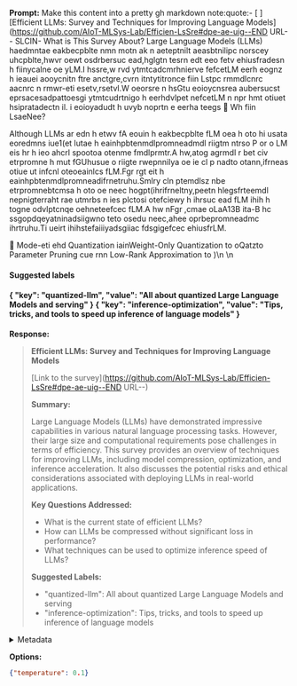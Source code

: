 **Prompt:**
Make this content into a pretty gh markdown note:quote:- [ ] [Efficient LLMs: Survey and Techniques for Improving Language Models](https://github.com/AIoT-MLSys-Lab/Efficien-LsSre#dpe-ae-uig--END URL--
SLCIN- What is This Survey About?
Large Language Models (LLMs) haedmntae eakbecpblte nmn motn ak n aeteptnilt aeasbtnilipc norscey uhcpblte,hwvr oewt osdrbersuc ead,hglgtn tesrn edt eeo fetv ehiusfradesn h fiinycalne oe yLM.I hssre,w rvd  ytmtcadcmrhnierve fefcetLM eerh eognz h ieauei  aooycnitn ftre anctgre,cvrn itntytitronce fiin Lstpc rmmdlcnrc aacnrc n rmwr-eti esetv,rsetvl.W oeorsre n hsGtu eoioycnsrea aubersucst eprsacesadpattoesgi  ytmtcudrtnigo h eerhdvlpet nefcetLM n npr hmt otiuet hsipratadectn il.
i eoioyadudt h uvyb noprtn e eerha teegs
🤔 Wh fiin LsaeNee?

Although LLMs ar edn h etwv fA eouin h eakbecpblte fLM oea h oto hi usata eoredmns iue1(et lutae h eainhpbtenmdlpromneadmdl riigtm ntrso P or o LM eis hr h ieo ahcrl spootoa otenme fmdlprmtr.A hw,atog agrmdl r bet civ etrpromne h mut fGUhusue o riigte rwepnnilya oe ie cl p nadto otann,ifrneas otiue ut infcnl oteoeainlcs fLM.Fgr  rgt eit h eainhpbtenmdlpromneadifrnetruhu.Smlry cln ptemdlsz nbe etrpromnebtcmsa h oto oe neec hogpt(ihrifrneltny,peetn hlegsfrteemdl nepnigterraht  rae utmrbs n ies plctosi  otefciewy h ihrsuc ead fLM ihih h togne odvlptcnqe oehneteefcec fLM.A hw nFgr ,cmae oLaA13B ita-B hc ssgopdqeyatninadsiigwno teto osedu neec,ahee oprbepromneadmc ihrtruhu.Ti ueirt ihihstefaiiiyadsgiiac fdsgigefcec ehiusfrLM.

🤖 Mode-eti ehd
Quantization
iainWeight-Only Quantization
to oQatzto
Parameter Pruning
cue rnn
Low-Rank Approximation
to
)\n
\n
#### Suggested labels
#### {   "key": "quantized-llm",   "value": "All about quantized Large Language Models and serving" } {   "key": "inference-optimization",   "value": "Tips, tricks, and tools to speed up inference of language models" }

**Response:**
> **Efficient LLMs: Survey and Techniques for Improving Language Models**
> 
> [Link to the survey](https://github.com/AIoT-MLSys-Lab/Efficien-LsSre#dpe-ae-uig--END URL--)
> 
> **Summary:**
> 
> Large Language Models (LLMs) have demonstrated impressive capabilities in various natural language processing tasks. However, their large size and computational requirements pose challenges in terms of efficiency. This survey provides an overview of techniques for improving LLMs, including model compression, optimization, and inference acceleration. It also discusses the potential risks and ethical considerations associated with deploying LLMs in real-world applications.
> 
> **Key Questions Addressed:**
> 
> - What is the current state of efficient LLMs?
> - How can LLMs be compressed without significant loss in performance?
> - What techniques can be used to optimize inference speed of LLMs?
> 
> **Suggested Labels:**
> 
> - "quantized-llm": All about quantized Large Language Models and serving
> - "inference-optimization": Tips, tricks, and tools to speed up inference of language models

<details><summary>Metadata</summary>

- Duration: 4571 ms
- Datetime: 2024-01-13T12:34:18.974689
- Model: gpt-3.5-turbo-0613

</details>

**Options:**
```json
{"temperature": 0.1}
```

